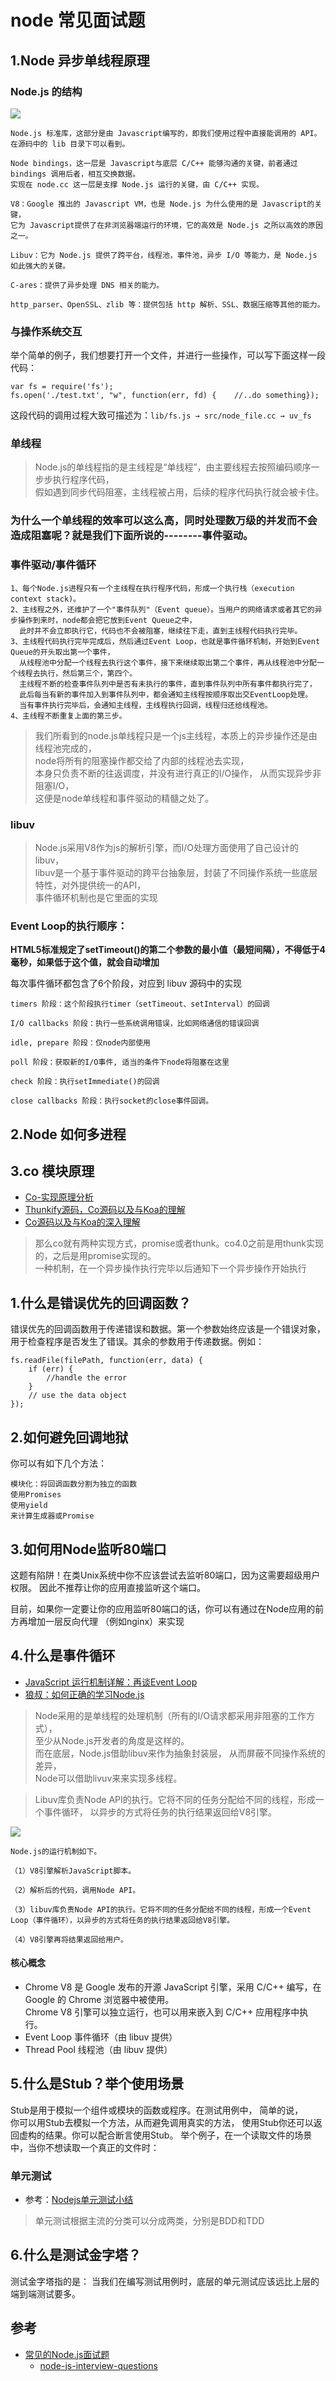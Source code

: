 # node 常见面试题


## 1.Node 异步单线程原理

### Node.js 的结构
![](https://mmbiz.qpic.cn/mmbiz_jpg/tvEoHIulOU6O97KhZyY16AXcrlX8qrCibXv3bk317tXKlSYUBNQicD9obpP1DjT627ed6QebGsW5ia3ICX4MzWkaw/640?wx_fmt=jpeg)


```
Node.js 标准库，这部分是由 Javascript编写的，即我们使用过程中直接能调用的 API。在源码中的 lib 目录下可以看到。

Node bindings，这一层是 Javascript与底层 C/C++ 能够沟通的关键，前者通过 bindings 调用后者，相互交换数据。
实现在 node.cc 这一层是支撑 Node.js 运行的关键，由 C/C++ 实现。

V8：Google 推出的 Javascript VM，也是 Node.js 为什么使用的是 Javascript的关键，  
它为 Javascript提供了在非浏览器端运行的环境，它的高效是 Node.js 之所以高效的原因之一。

Libuv：它为 Node.js 提供了跨平台，线程池，事件池，异步 I/O 等能力，是 Node.js 如此强大的关键。

C-ares：提供了异步处理 DNS 相关的能力。

http_parser、OpenSSL、zlib 等：提供包括 http 解析、SSL、数据压缩等其他的能力。
```

### 与操作系统交互
举个简单的例子，我们想要打开一个文件，并进行一些操作，可以写下面这样一段代码：
```
var fs = require('fs');
fs.open('./test.txt', "w", function(err, fd) {    //..do something});
```

这段代码的调用过程大致可描述为：`lib/fs.js → src/node_file.cc → uv_fs`



### 单线程
>Node.js的单线程指的是主线程是“单线程”，由主要线程去按照编码顺序一步步执行程序代码，  
假如遇到同步代码阻塞，主线程被占用，后续的程序代码执行就会被卡住。

### 为什么一个单线程的效率可以这么高，同时处理数万级的并发而不会造成阻塞呢？就是我们下面所说的--------事件驱动。

### 事件驱动/事件循环

```
1、每个Node.js进程只有一个主线程在执行程序代码，形成一个执行栈（execution context stack)。
2、主线程之外，还维护了一个"事件队列"（Event queue）。当用户的网络请求或者其它的异步操作到来时，node都会把它放到Event Queue之中，  
  此时并不会立即执行它，代码也不会被阻塞，继续往下走，直到主线程代码执行完毕。
3、主线程代码执行完毕完成后，然后通过Event Loop，也就是事件循环机制，开始到Event Queue的开头取出第一个事件，  
  从线程池中分配一个线程去执行这个事件，接下来继续取出第二个事件，再从线程池中分配一个线程去执行，然后第三个，第四个。  
  主线程不断的检查事件队列中是否有未执行的事件，直到事件队列中所有事件都执行完了，  
  此后每当有新的事件加入到事件队列中，都会通知主线程按顺序取出交EventLoop处理。  
  当有事件执行完毕后，会通知主线程，主线程执行回调，线程归还给线程池。
4、主线程不断重复上面的第三步。
```

>我们所看到的node.js单线程只是一个js主线程，本质上的异步操作还是由线程池完成的，  
node将所有的阻塞操作都交给了内部的线程池去实现，    
本身只负责不断的往返调度，并没有进行真正的I/O操作，
从而实现异步非阻塞I/O，  
这便是node单线程和事件驱动的精髓之处了。


### libuv

>Node.js采用V8作为js的解析引擎，而I/O处理方面使用了自己设计的libuv，  
libuv是一个基于事件驱动的跨平台抽象层，封装了不同操作系统一些底层特性，对外提供统一的API，  
事件循环机制也是它里面的实现


### Event Loop的执行顺序：

**HTML5标准规定了setTimeout()的第二个参数的最小值（最短间隔），不得低于4毫秒，如果低于这个值，就会自动增加**

每次事件循环都包含了6个阶段，对应到 libuv 源码中的实现

```
timers 阶段：这个阶段执行timer（setTimeout、setInterval）的回调

I/O callbacks 阶段：执行一些系统调用错误，比如网络通信的错误回调

idle, prepare 阶段：仅node内部使用

poll 阶段：获取新的I/O事件, 适当的条件下node将阻塞在这里

check 阶段：执行setImmediate()的回调

close callbacks 阶段：执行socket的close事件回调。
```


## 2.Node 如何多进程



## 3.co 模块原理
- [Co-实现原理分析](https://blog.csdn.net/qiqingjin/article/details/51873329)
- [Thunkify源码，Co源码以及与Koa的理解](https://www.jianshu.com/p/e9640b41c4cd)
- [Co源码以及与Koa的深入理解](https://github.com/panyifei/Front-end-learning/blob/master/Nodejs/Nodejs%E6%A1%86%E6%9E%B6%E6%A8%A1%E5%9D%97/Co%E6%BA%90%E7%A0%81%E4%BB%A5%E5%8F%8A%E4%B8%8EKoa%E7%9A%84%E6%B7%B1%E5%85%A5%E7%90%86%E8%A7%A3.md)

>那么co就有两种实现方式，promise或者thunk。co4.0之前是用thunk实现的，之后是用promise实现的。  
一种机制，在一个异步操作执行完毕以后通知下一个异步操作开始执行




## 1.什么是错误优先的回调函数？

错误优先的回调函数用于传递错误和数据。第一个参数始终应该是一个错误对象， 用于检查程序是否发生了错误。其余的参数用于传递数据。例如：
```
fs.readFile(filePath, function(err, data) {  
    if (err) {
        //handle the error
    }
    // use the data object
});
```

## 2.如何避免回调地狱
你可以有如下几个方法：
```
模块化：将回调函数分割为独立的函数
使用Promises
使用yield
来计算生成器或Promise
```


## 3.如何用Node监听80端口
这题有陷阱！在类Unix系统中你不应该尝试去监听80端口，因为这需要超级用户权限。 因此不推荐让你的应用直接监听这个端口。

目前，如果你一定要让你的应用监听80端口的话，你可以有通过在Node应用的前方再增加一层反向代理 （例如nginx）来实现

## 4.什么是事件循环
- [JavaScript 运行机制详解：再谈Event Loop](http://www.ruanyifeng.com/blog/2014/10/event-loop.html)
- [狼叔：如何正确的学习Node.js](https://cnodejs.org/topic/5ab3166be7b166bb7b9eccf7)
>Node采用的是单线程的处理机制（所有的I/O请求都采用非阻塞的工作方式），  
至少从Node.js开发者的角度是这样的。   
而在底层，Node.js借助libuv来作为抽象封装层， 从而屏蔽不同操作系统的差异，  
Node可以借助livuv来来实现多线程。

>Libuv库负责Node API的执行。它将不同的任务分配给不同的线程，形成一个事件循环， 以异步的方式将任务的执行结果返回给V8引擎。

![](https://static.cnodejs.org/FkTMjCoX4xyL0rJtmm7oBc6V0i8W)

```
Node.js的运行机制如下。

（1）V8引擎解析JavaScript脚本。

（2）解析后的代码，调用Node API。

（3）libuv库负责Node API的执行。它将不同的任务分配给不同的线程，形成一个Event Loop（事件循环），以异步的方式将任务的执行结果返回给V8引擎。

（4）V8引擎再将结果返回给用户。
```

#### 核心概念

- Chrome V8 是 Google 发布的开源 JavaScript 引擎，采用 C/C++ 编写，在 Google 的 Chrome 浏览器中被使用。  
  Chrome V8 引擎可以独立运行，也可以用来嵌入到 C/C++ 应用程序中执行。
- Event Loop 事件循环（由 libuv 提供）
- Thread Pool 线程池（由 libuv 提供）


## 5.什么是Stub？举个使用场景
Stub是用于模拟一个组件或模块的函数或程序。在测试用例中， 简单的说，  
你可以用Stub去模拟一个方法，从而避免调用真实的方法， 使用Stub你还可以返回虚构的结果。你可以配合断言使用Stub。
举个例子，在一个读取文件的场景中，当你不想读取一个真正的文件时：

### 单元测试
- 参考：[Nodejs单元测试小结](https://segmentfault.com/a/1190000002921481)

>单元测试根据主流的分类可以分成两类，分别是BDD和TDD

## 6.什么是测试金字塔？
测试金字塔指的是： 当我们在编写测试用例时，底层的单元测试应该远比上层的端到端测试要多。



## 参考
- [常见的Node.js面试题](https://www.jianshu.com/p/3416a0bf309c)
  - [node-js-interview-questions](https://blog.risingstack.com/node-js-interview-questions/)
